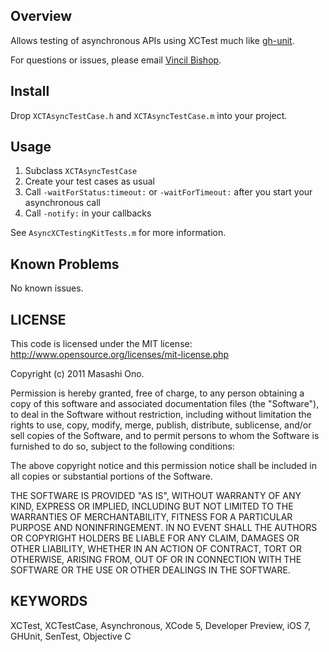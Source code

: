 Overview
-------

Allows testing of asynchronous APIs using XCTest much like [gh-unit](https://github.com/gabriel/gh-unit).

For questions or issues, please email [Vincil Bishop](https://github.com/premosystems).

Install
-------

Drop `XCTAsyncTestCase.h` and `XCTAsyncTestCase.m` into your project.

Usage
-----

1. Subclass `XCTAsyncTestCase`
2. Create your test cases as usual
3. Call `-waitForStatus:timeout:` or `-waitForTimeout:` after you start your asynchronous call
4. Call `-notify:` in your callbacks

See `AsyncXCTestingKitTests.m` for more information.

Known Problems
--------------

No known issues.

LICENSE
-------

This code is licensed under the MIT license: http://www.opensource.org/licenses/mit-license.php

Copyright (c) 2011 Masashi Ono.

Permission is hereby granted, free of charge, to any person obtaining a copy of this software and associated documentation files (the "Software"), to deal in the Software without restriction, including without limitation the rights to use, copy, modify, merge, publish, distribute, sublicense, and/or sell copies of the Software, and to permit persons to whom the Software is furnished to do so, subject to the following conditions:

The above copyright notice and this permission notice shall be included in all copies or substantial portions of the Software.

THE SOFTWARE IS PROVIDED "AS IS", WITHOUT WARRANTY OF ANY KIND, EXPRESS OR IMPLIED, INCLUDING BUT NOT LIMITED TO THE WARRANTIES OF MERCHANTABILITY, FITNESS FOR A PARTICULAR PURPOSE AND NONINFRINGEMENT. IN NO EVENT SHALL THE AUTHORS OR COPYRIGHT HOLDERS BE LIABLE FOR ANY CLAIM, DAMAGES OR OTHER LIABILITY, WHETHER IN AN ACTION OF CONTRACT, TORT OR OTHERWISE, ARISING FROM, OUT OF OR IN CONNECTION WITH THE SOFTWARE OR THE USE OR OTHER DEALINGS IN THE SOFTWARE.


KEYWORDS
--------

XCTest, XCTestCase, Asynchronous, XCode 5, Developer Preview, iOS 7, GHUnit, SenTest, Objective C
